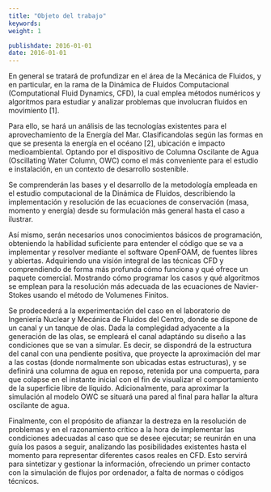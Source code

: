 ```yaml
---
title: "Objeto del trabajo"
keywords:
weight: 1

publishdate: 2016-01-01
date: 2016-01-01
---
```


<!--more-->

En general se tratará de profundizar en el área de la Mecánica de Fluidos, y en particular, en la rama de la Dinámica de Fluidos Computacional (Computational Fluid Dynamics, CFD), la cual emplea métodos numéricos y algoritmos para estudiar y analizar problemas que involucran fluidos en movimiento [1].

Para ello, se hará un análisis de las tecnologías existentes para el aprovechamiento de la Energía del Mar. Clasificandolas según las formas en que se presenta la energía en el océano [2], ubicación e impacto medioambiental. Optando por el dispositivo de Columna Oscilante de Agua (Oscillating Water Column, OWC) como el más conveniente para el estudio e instalación, en un contexto de desarrollo sostenible.

Se comprenderán las bases y el desarrollo de la metodología empleada en el estudio computacional de la Dinámica de Fluidos, describiendo la implementación y resolución de las ecuaciones de conservación (masa, momento y energía) desde su formulación más general hasta el caso a ilustrar.

Así mismo, serán necesarios unos conocimientos básicos de programación, obteniendo la habilidad suficiente para entender el código que se va a implementar y resolver mediante el software OpenFOAM, de fuentes libres y abiertas. Adquiriendo una visión integral de las técnicas CFD y comprendiendo de forma más profunda cómo funciona y qué ofrece un paquete comercial. Mostrando cómo programar los casos y qué algoritmos se emplean para la resolución más adecuada de las ecuaciones de Navier-Stokes usando el método de Volumenes Finitos.

Se prodecederá a la experimentación del caso en el laboratorio de Ingeniería Nuclear y Mecánica de Fluidos del Centro, donde se dispone de un canal y un tanque de olas. Dada la complegidad adyacente a la generación de las olas, se empleará el canal adaptándo su diseño a las condiciones que se van a simular. Es decir, se dispondrá de la estructura del canal con una pendiente positiva, que proyecte la aproximación del mar a las costas (donde normalmente son ubicadas estas estructuras), y se definirá una columna de agua en reposo, retenida por una compuerta, para que colapse en el instante inicial con el fin de visualizar el comportamiento de la superficie libre de líquido. Adicionalmente, para aproximar la simulación al modelo OWC se situará una pared al final para hallar la altura oscilante de agua.

Finalmente, con el propósito de afianzar la destreza en la resolución de problemas  y en el razonamiento crítico a la hora de implementar las condiciones adecuadas al caso que se desee ejecutar; se reunirán en una guía los pasos a seguir, analizando las posibilidades existentes hasta el momento para representar diferentes casos reales en CFD. Esto servirá para sintetizar y gestionar la información, ofreciendo un primer contacto con la simulación de flujos por ordenador, a falta de normas o códigos técnicos.
